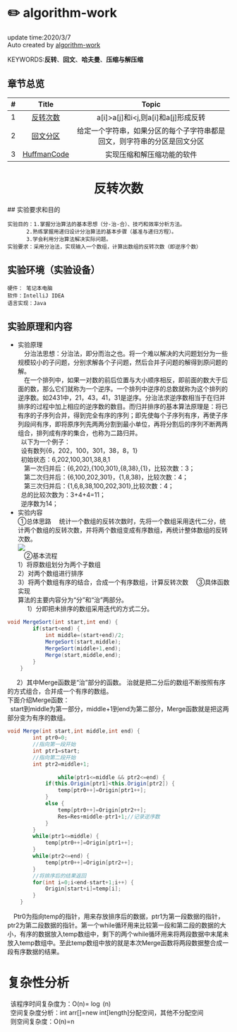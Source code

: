 
# :pencil2: algorithm-work
update time:2020/3/7</br>
Auto created by [algorithm-work](https://github.com/liyuanbo1997/algorithm-work)

KEYWORDS:**反转**、**回文**、**哈夫曼**、**压缩与解压缩**</br>
## 章节总览</br>
| # | Title | Topic |
|:---:|:---:|:---:|
| 1 | [反转次数](./反转次数) | a[i]>a[j]和i<j,则a[i]和a[j]形成反转 |
| 2 |[回文分区](./Dynamic_program) |  给定一个字符串，如果分区的每个子字符串都是回文，则字符串的分区是回文分区 |
| 3 | [HuffmanCode](./HuffmanCode) | 实现压缩和解压缩功能的软件

 <h1 align="center">反转次数</h1>
 ## 实验要求和目的</br>

    实验目的：1.掌握分治算法的基本思想（分-治-合）、技巧和效率分析方法。
          2.熟练掌握用递归设计分治算法的基本步骤（基准与递归方程）。 
          3.学会利用分治算法解决实际问题。 
    实验要求：采用分治法，实现输入一个数组，计算出数组的反转次数（即逆序个数）
   
## 实验环境（实验设备）
    硬件： 笔记本电脑
    软件：IntelliJ IDEA 
    语言实现：Java
    
## 实验原理和内容</br>
+ 实验原理</br>
&emsp;分治法思想：分治法，即分而治之也。将一个难以解决的大问题划分为一些规模较小的子问题，分别求解各个子问题，然后合并子问题的解得到原问题的解。</br>
&emsp;在一个排列中，如果一对数的前后位置与大小顺序相反，即前面的数大于后面的数，那么它们就称为一个逆序。一个排列中逆序的总数就称为这个排列的逆序数。如2431中，21，43，41，31是逆序。分治法求逆序数相当于在归并排序的过程中加上相应的逆序数的数目。而归并排序的基本算法原理是：将已有序的子序列合并，得到完全有序的序列；即先使每个子序列有序，再使子序列段间有序，即将原序列先两两分割到最小单位，再将分割后的序列不断两两组合，排列成有序的集合，也称为二路归并。</br>
&ensp;以下为一个例子：</br>
&ensp;设有数列{6，202，100，301，38，8，1}</br>
&ensp;初始状态：6,202,100,301,38,8,1</br>
&emsp;第一次归并后：{6,202},{100,301},{8,38},{1}，比较次数：3；</br>
&emsp;第二次归并后：{6,100,202,301}，{1,8,38}，比较次数：4；</br>
&emsp;第三次归并后：{1,6,8,38,100,202,301},比较次数：4；</br>
&ensp;总的比较次数为：3+4+4=11；</br>
&ensp;逆序数为14；</br>
+ 实验内容</br>
①总体思路
&emsp;统计一个数组的反转次数时，先将一个数组采用迭代二分，统计两个数组的反转次数，并将两个数组变成有序数组，再统计整体数组的反转次数。</br>
<img align="center" src="https://picturestr.oss-cn-shanghai.aliyuncs.com/img/20200307221236.png"/></br>
&emsp;②基本流程</br>
1）将原数组划分为两个子数组</br>
2）对两个数组进行排序</br>
3）将两个数组有序的结合，合成一个有序数组，计算反转次数
&emsp;③具体函数实现</br>
算法的主要内容分为“分”和“治”两部分。</br>
&emsp;&ensp;1）分即把未排序的数组采用迭代的方式二分。
```Java
void MergeSort(int start,int end) {
		if(start<end) {
			int middle=(start+end)/2;
			MergeSort(start,middle);
			MergeSort(middle+1,end);
			Merge(start,middle,end);
		}
	}
```
&ensp;&emsp;2）其中Merge函数是“治”部分的函数。
治就是把二分后的数组不断按照有序的方式组合，合并成一个有序的数组。</br>
下面介绍Merge函数：</br>
&ensp;start到middle为第一部分，middle+1到end为第二部分，Merge函数就是把这两部分变为有序的数组。

```Java
void Merge(int start,int middle,int end) {
		int ptr0=0;
		//指向第一段开始
		int ptr1=start;
		//指向第二段开始
		int ptr2=middle+1;
		
				while(ptr1<=middle && ptr2<=end) {
			if(this.Origin[ptr1]<this.Origin[ptr2]) {
				temp[ptr0++]=Origin[ptr1++];
			}
			else {
				temp[ptr0++]=Origin[ptr2++];
				Res=Res+middle-ptr1+1;//记录逆序数
			}
		}
		while(ptr1<=middle) {
			temp[ptr0++]=Origin[ptr1++];
		}
		while(ptr2<=end) {
			temp[ptr0++]=Origin[ptr2++];
		}
		//将排序后的结果返回
		for(int i=0;i<end-start+1;i++) {
			Origin[start+i]=temp[i];
		}	
	}
  ```
  
&emsp;Ptr0为指向temp的指针，用来存放排序后的数据，ptr1为第一段数据的指针，ptr2为第二段数据的指针。第一个while循环用来比较第一段和第二段的数据的大小，有序的数据放入temp数组中，剩下的两个while循环用来将两段数据中末尾未放入temp数组中。至此temp数组中放的就是本次Merge函数将两段数据整合成一段有序数据的结果。
# 复杂性分析
&ensp;该程序时间复杂度为：O(n)= $\log$ (n)</br>
&ensp;空间复杂度分析：int arr[]=new int[length]分配空间，其他不分配空间</br>
&ensp;则空间复杂度：O(n)=n
